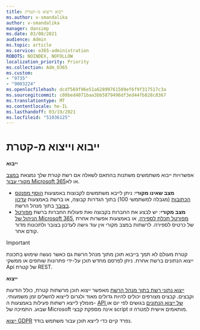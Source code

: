 ```yaml
---
title: ייבוא וייצוא מ-קטרת
ms.author: v-smandalika
author: v-smandalika
manager: dansimp
ms.date: 03/08/2021
audience: Admin
ms.topic: article
ms.service: o365-administration
ROBOTS: NOINDEX, NOFOLLOW
localization_priority: Priority
ms.collection: Adm_O365
ms.custom:
- "9735"
- "9003224"
ms.openlocfilehash: dcdf569f96e51a62899761589ef6f9f317517c3a
ms.sourcegitcommit: c08bed4071baa3bb5879496df3ed44fb828c8367
ms.translationtype: MT
ms.contentlocale: he-IL
ms.lasthandoff: 03/19/2021
ms.locfileid: "51036125"
---
```

# <a name="import-and-export-from-yammer"></a>ייבוא וייצוא מ-קטרת

**ייבוא**

אפשרויות ייבוא משתמשים משתנות בהתאם לשאלה אם רשת קטרת שלך נמצאת [במצב מקורי עבור Microsoft 365](https://docs.microsoft.com/yammer/configure-your-yammer-network/overview-native-mode)או לא.

- **מצב שאינו מקורי**: ניתן לייבא משתמשים לקבוצות באמצעות [הוסף מפנקס הכתובות](https://support.microsoft.com/office/manage-yammer-community-members-75253554-d0f3-4148-b835-e6a9a8a0c294) (מגבלה למשתמשי 100) בתוך הגדרות קבוצה, או ברשת באמצעות [עדכון בצובר](https://docs.microsoft.com/yammer/manage-yammer-users/add-block-or-remove-users) בתוך מנהל הרשת.
- **מצב מקורי**: יש לבצע את החברות בקבוצה ואת פעולות החברות ברשת [מפורטל הניהול של Microsoft 365](https://docs.microsoft.com/microsoft-365/admin/add-users), [מפורטל תכלת לספירה](https://docs.microsoft.com/azure/active-directory/fundamentals/add-users-azure-active-directory), או באמצעות אפשרות אחרת של כרטיס לספירה. לרשתות במצב מקורי אין עוד גישה לעדכון בצובר ולתכונות מדור קודם אחר.

> [!IMPORTANT]
> קטרת מעולם לא תמך בייבוא תוכן מתוך מנהל הרשת גם כאשר נעשה שימוש בתכונת ייצוא הנתונים ברשת אחרת. ניתן לפרסם מחדש תוכן על-ידי פתרונות שותפים או ממשקי Api של קטרת REST.

**ייצוא**

[ייצוא נתוני רשת בתוך מנהל הרשת](https://docs.microsoft.com/yammer/manage-security-and-compliance/export-yammer-enterprise-data) מאפשר ייצוא תוכן מרשתות קטרת, כולל הודעות וקבצים. קבצים מצורפים יכולים להיות גדולים מאוד ולגרום לייצוא להשלים זמן משמעותי. מומלץ לייצא רשתות פעילות באמצעות ה- [API של ייצוא הנתונים](https://developer.yammer.com/docs/data-export-api) בגושים לפי יום או שבוע. התמיכה של Microsoft אינה מספקת קבצי script מותאמים אישית למטרה זו.

[ייצוא GDPR](https://docs.microsoft.com/yammer/manage-security-and-compliance/gdpr-requests-in-yammer-enterprise) נפרד קיים כדי לייצא תוכן עבור משתמש בודד.